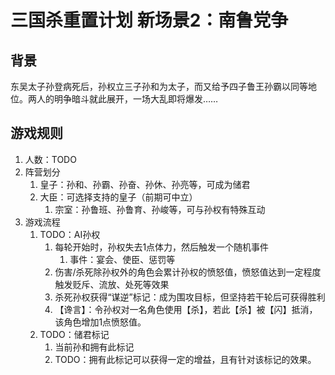 # 三国杀重置计划 新场景2：南鲁党争

## 背景

东吴太子孙登病死后，孙权立三子孙和为太子，而又给予四子鲁王孙霸以同等地位。两人的明争暗斗就此展开，一场大乱即将爆发……

## 游戏规则

1. 人数：TODO
2. 阵营划分
   1. 皇子：孙和、孙霸、孙奋、孙休、孙亮等，可成为储君
   2. 大臣：可选择支持的皇子（前期可中立）
      1. 宗室：孙鲁班、孙鲁育、孙峻等，可与孙权有特殊互动
3. 游戏流程
   1. TODO：AI孙权
      1. 每轮开始时，孙权失去1点体力，然后触发一个随机事件
         1. 事件：宴会、使臣、惩罚等
      2. 伤害/杀死除孙权外的角色会累计孙权的愤怒值，愤怒值达到一定程度触发贬斥、流放、处死等效果
      3. 杀死孙权获得“谋逆”标记：成为围攻目标，但坚持若干轮后可获得胜利
      4. 【谗言】：令孙权对一名角色使用【杀】，若此【杀】被【闪】抵消，该角色增加1点愤怒值。
   2. TODO：储君标记
      1. 当前孙和拥有此标记
      2. TODO：拥有此标记可以获得一定的增益，且有针对该标记的效果。
